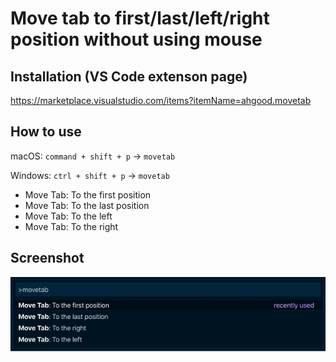 # Move tab to first/last/left/right position without using mouse

## Installation (VS Code extenson page)

https://marketplace.visualstudio.com/items?itemName=ahgood.movetab

## How to use

macOS: `command + shift + p` → `movetab`

Windows: `ctrl + shift + p` → `movetab`

- Move Tab: To the first position
- Move Tab: To the last position
- Move Tab: To the left
- Move Tab: To the right

## Screenshot

![Screenshot](screenshot.png)
